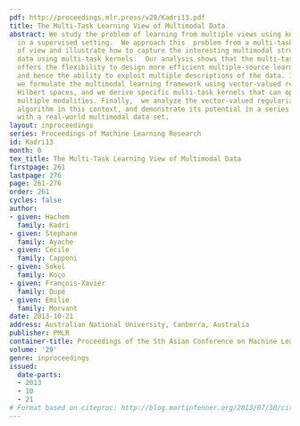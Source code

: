 ```yaml
---
pdf: http://proceedings.mlr.press/v29/Kadri13.pdf
title: The Multi-Task Learning View of Multimodal Data
abstract: We study the problem of learning from multiple views using kernel methods
  in a supervised setting.  We approach this  problem from a multi-task learning point
  of view and illustrate how to capture the interesting multimodal structure of the
  data using multi-task kernels.  Our analysis shows that the multi-task perspective
  offers the flexibility to design more efficient multiple-source learning algorithms,
  and hence the ability to exploit multiple descriptions of the data. In particular,
  we formulate the multimodal learning framework using vector-valued reproducing kernel
  Hilbert spaces, and we derive specific multi-task kernels that can operate over
  multiple modalities. Finally,  we analyze the vector-valued regularized least squares
  algorithm in this context, and demonstrate its potential in a series of experiments
  with a real-world multimodal data set.
layout: inproceedings
series: Proceedings of Machine Learning Research
id: Kadri13
month: 0
tex_title: The Multi-Task Learning View of Multimodal Data
firstpage: 261
lastpage: 276
page: 261-276
order: 261
cycles: false
author:
- given: Hachem
  family: Kadri
- given: Stephane
  family: Ayache
- given: Cécile
  family: Capponi
- given: Sokol
  family: Koço
- given: François-Xavier
  family: Dupé
- given: Emilie
  family: Morvant
date: 2013-10-21
address: Australian National University, Canberra, Australia
publisher: PMLR
container-title: Proceedings of the 5th Asian Conference on Machine Learning
volume: '29'
genre: inproceedings
issued:
  date-parts:
  - 2013
  - 10
  - 21
# Format based on citeproc: http://blog.martinfenner.org/2013/07/30/citeproc-yaml-for-bibliographies/
---
```

